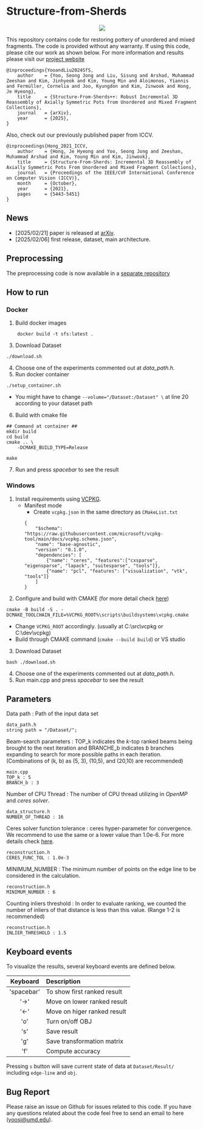 # Structure-from-Sherds 
 <p align="center">
 <img src="https://github.com/SeongJong-Yoo/Pottery-Hierarchy-Clear/blob/wo_init/etc/dataset-1.png">
 </p>
 
 This repository contains code for restoring pottery of unordered and mixed fragments. The code is provided without any warranty. If using this code, please cite our work as shown below. For more information and results please visit our [project website](https://sj-yoo.info/sfs/)

	@inproceedings{YooandLiu2024SfS,
    	author    = {Yoo, Seong Jong and Liu, Sisung and Arshad, Muhammad Zeeshan and Kim, Jinhyeok and Kim, Young Min and Aloimonos, Yiannis and Fermüller, Cornelia and Joo, Kyungdon and Kim, Jinwook and Hong, Je Hyeong},
    	title     = {Structure-From-Sherds++: Robust Incremental 3D Reassembly of Axially Symmetric Pots from Unordered and Mixed Fragment Collections},
     	journal   = {arXiv},
    	year      = {2025},
	}

Also, check out our previously published paper from ICCV. 

	@inproceedings{Hong_2021_ICCV,
    	author    = {Hong, Je Hyeong and Yoo, Seong Jong and Zeeshan, Muhammad Arshad and Kim, Young Min and Kim, Jinwook},
    	title     = {Structure-From-Sherds: Incremental 3D Reassembly of Axially Symmetric Pots From Unordered and Mixed Fragment Collections},
    	journal   = {Proceedings of the IEEE/CVF International Conference on Computer Vision (ICCV)},
    	month     = {October},
    	year      = {2021},
    	pages     = {5443-5451}
	}
 

## News
- [2025/02/21] paper is released at [arXiv](https://arxiv.org/abs/2502.13986). 
- [2025/02/06] first release, dataset, main architecture.

## Preprocessing 
The preprocessing code is now available in a [separate repository](https://github.com/DominicoRyu/SfSpp_preprocessing/tree/main)

## How to run
### Docker
1. Build docker images
```
    docker build -t sfs:latest .
```
3. Download Dataset
```
./download.sh
```
4. Choose one of the experiments commented out at *data_path.h*. 
5. Run docker container
```
./setup_container.sh
```
- You might have to change `--volume="/Dataset:/Dataset" \` at line 20 according to your dataset path

6. Build with cmake file
```
## Command at container ##
mkdir build
cd build
cmake .. \
    -DCMAKE_BUILD_TYPE=Release 

make
```
7. Run and press *spacebar* to see the result

### Windows 
1. Install requirements using [VCPKG](https://vcpkg.io/en/).
	* Manifest mode
        - Create `vcpkg.json` in the same directory as `CMakeList.txt`
        ```
        {
            "$schema": "https://raw.githubusercontent.com/microsoft/vcpkg-tool/main/docs/vcpkg.schema.json",
            "name": "base-agnostic",
            "version": "0.1.0",
            "dependencies": [
                {"name": "ceres", "features":["cxsparse", "eigensparse", "lapack", "suitesparse", "tools"]},
                {"name": "pcl", "features": ["visualization", "vtk", "tools"]}
            ]
        }
        ```
2. Configure and build with CMAKE (for more detail check [here](https://learn.microsoft.com/en-us/vcpkg/consume/manifest-mode?tabs=cmake%2Cbuild-cmake))
```
cmake -B build -S . -DCMAKE_TOOLCHAIN_FILE=%VCPKG_ROOT%\scripts\buildsystems\vcpkg.cmake
```
- Change `VCPKG_ROOT` accordingly. (usually at C:\src\vcpkg or C:\dev\vcpkg)
- Build through CMAKE command (`cmake --build build`) or VS studio
3. Download Dataset
```
bash ./download.sh
```
4. Choose one of the experiments commented out at *data_path.h*. 
5. Run main.cpp and press *spacebar* to see the result

## Parameters
Data path : Path of the input data set  

	data_path.h
	string path = "/Dataset/"; 

Beam-search parameters : TOP_k indicates the *k*-top ranked beams being brought to the next iteration and BRANCHE_b indicates *b* branches expanding to search for more possible paths in each iteration. (Combinations of (k, b) as (5, 3), (10,5), and (20,10) are recommended)

	main.cpp
	TOP_k : 5
	BRANCH_b : 3

Number of CPU Thread : The number of CPU thread utilizing in *OpenMP* and *ceres solver*.
	
	data_structure.h
	NUMBER_OF_THREAD : 16

Ceres solver function tolerance : ceres hyper-parameter for convergence. We recommend to use the same or a lower value than 1.0e-6. For more details check [here](http://ceres-solver.org/nnls_solving.html). 

	reconstruction.h
	CERES_FUNC_TOL : 1.0e-3

MINIMUM_NUMBER : The minimum number of points on the edge line  to be considered in the calculation.

	reconstruction.h
	MINIMUM_NUMBER : 6

Counting inliers threshold : In order to evaluate ranking, we counted the number of inliers of that distance is less than this value. (Range 1-2 is recommended)

	reconstruction.h
	INLIER_THRESHOLD : 1.5

## Keyboard events
To visualize the results, several keyboard events are defined below. 

|Keyboard|Description|
|:---:|:---|
|'spacebar'| To show first ranked result|
|'->'| Move on lower ranked result|
|'<-'|Move on higer ranked result|
|'o' |Turn on/off OBJ|
|'s'|Save result|
|'g'| Save transformation matrix|
|'f'|Compute accuracy |


Pressing `s` button will save current state of data at `Dataset/Result/` including `edge-line` and `obj`. 

## Bug Report
Please raise an issue on Github for issues related to this code. If you have any questions related about the code feel free to send an email to here (yoosj@umd.edu). 
